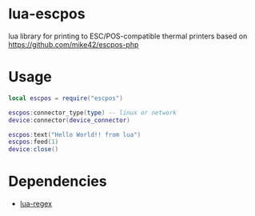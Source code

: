 # lua-escpos

lua library for printing to ESC/POS-compatible thermal printers based on https://github.com/mike42/escpos-php

# Usage

```lua
local escpos = require("escpos")

escpos:connector_type(type) -- linux or network
device:connector(device_connector)

escpos:text("Hello World!! from lua")
escpos:feed(1)
device:close()
```

# Dependencies

- [lua-regex](https://github.com/rrthomas/lrexlib/)
